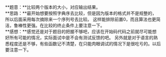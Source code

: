 **题意：**比较两个版本的大小，对应输出结果。  
**思路：**最开始想要按照字典序去比较，但是因为版本的格式并不是规整的，所以后面采用每次摘除来一个序列号去比较。
这样能排除前置0，而且算法也更简洁，鲁棒性更强。在比较的终止条件上要注意一下。  
**感想：**感觉还是对于题目的把握不够吧，应该在开始码代码之前就尽可能想好所有可能的情况，实际面试中是不会有测试反馈的吧。
另外就是对于语言的熟悉程度还是不够，有些函数记不清楚，在只能肉眼调试的情况下是很吃亏的。以后要注意一下。
